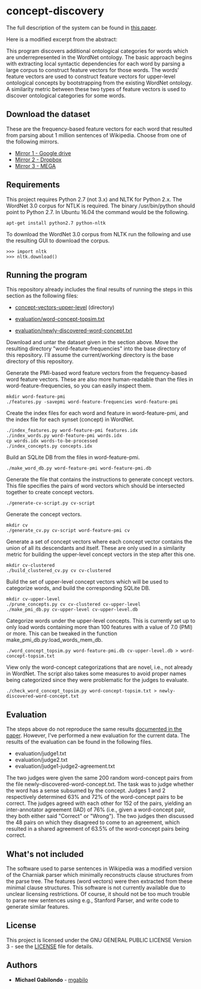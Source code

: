 # concept-discovery

The full description of the system can be found in [this
paper](http://mgabilo.org/concept-discovery.html).

Here is a modified excerpt from the abstract:

This program discovers additional ontological categories for words
which are underrepresented in the WordNet ontology.  The basic
approach begins with extracting local syntactic dependencies for each
word by parsing a large corpus to construct feature vectors for those
words.  The words' feature vectors are used to construct feature
vectors for upper-level ontological concepts by bootstrapping from the
existing WordNet ontology.  A similarity metric between these two
types of feature vectors is used to discover ontological categories
for some words.


## Download the dataset 

These are the frequency-based feature vectors for each word that
resulted from parsing about 1 million sentences of Wikipedia. Choose
from one of the following mirrors.

* [Mirror 1 - Google drive](https://drive.google.com/file/d/1GaBpQaHZOny-rVPc3lxgL_1Zxq2UFVRY/view?usp=sharing)
* [Mirror 2 - Dropbox](https://www.dropbox.com/s/jfzb78ivc6jwdbi/word-feature-frequencies.tar?dl=1)
* [Mirror 3 - MEGA](https://mega.nz/#!yjwzXYaZ!wGAIkm3VvNrE3jPtDSC6BwmyR9ldEi6dfSPPCf_M2-c)


## Requirements

This project requires Python 2.7 (not 3.x) and NLTK for Python
2.x. The WordNet 3.0 corpus for NTLK is required. The binary
/usr/bin/python should point to Python 2.7. In Ubuntu 16.04 the
command would be the following.


```
apt-get install python2.7 python-nltk
```

To download the WordNet 3.0 corpus from NLTK run the following and use
the resulting GUI to download the corpus.


```
>>> import nltk
>>> nltk.download()
```


## Running the program

This repository already includes the final results of running the
steps in this section as the following files:

* [concept-vectors-upper-level](concept-vectors-upper-level) (directory)

* [evaluation/word-concept-topsim.txt](evaluation/word-concept-topsim.txt)

* [evaluation/newly-discovered-word-concept.txt](evaluation/newly-discovered-word-concept.txt)



Download and untar the dataset given in the section above. Move the
resulting directory "word-feature-frequencies" into the base directory
of this repository. I'll assume the current/working directory is the
base directory of this repository.

Generate the PMI-based word feature vectors from the frequency-based
word feature vectors. These are also more human-readable than the
files in word-feature-frequencies, so you can easily inspect them.

```
mkdir word-feature-pmi
./features.py -savepmi word-feature-frequencies word-feature-pmi
```

Create the index files for each word and feature in word-feature-pmi,
and the index file for each synset (concept) in WordNet.

```
./index_features.py word-feature-pmi features.idx
./index_words.py word-feature-pmi words.idx
cp words.idx words-to-be-processed
./index_concepts.py concepts.idx
```

Build an SQLite DB from the files in word-feature-pmi.

```
./make_word_db.py word-feature-pmi word-feature-pmi.db
```


Generate the file that contains the instructions to generate concept
vectors. This file specifies the pairs of word vectors which should be
intersected together to create concept vectors.

```
./generate-cv-script.py cv-script
```

Generate the concept vectors.

```
mkdir cv
./generate_cv.py cv-script word-feature-pmi cv
```


Generate a set of concept vectors where each concept vector contains
the union of all its descendants and itself. These are only used in a
similarity metric for building the upper-level concept vectors in the
step after this one.

```
mkdir cv-clustered
./build_clustered_cv.py cv cv-clustered
```


Build the set of upper-level concept vectors which will be used to
categorize words, and build the corresponding SQLite DB.


```
mkdir cv-upper-level
./prune_concepts.py cv cv-clustered cv-upper-level
./make_pmi_db.py cv-upper-level cv-upper-level.db
```


Categorize words under the upper-level concepts. This is currently set
up to only load words containing more than 100 features with a value
of 7.0 (PMI) or more. This can be tweaked in the function
make_pmi_db.py:load_words_mem_db.


```
./word_concept_topsim.py word-feature-pmi.db cv-upper-level.db > word-concept-topsim.txt
```


View only the word-concept categorizations that are novel, i.e., not
already in WordNet.  The script also takes some measures to avoid
proper names being categorized since they were problematic for the
judges to evaluate.

```
./check_word_concept_topsim.py word-concept-topsim.txt > newly-discovered-word-concept.txt
```


## Evaluation

The steps above do not reproduce the same results [documented in the
paper](http://mgabilo.org/concept-discovery.html).  However, I've
performed a new evaluation for the current data.  The results of the
evaluation can be found in the following files.

* evaluation/judge1.txt
* evaluation/judge2.txt
* evaluation/judge1-judge2-agreement.txt

The two judges were given the same 200 random word-concept pairs from
the file newly-discovered-word-concept.txt.  The task was to judge
whether the word has a sense subsumed by the concept. Judges 1 and 2
respectively determined 63% and 72% of the word-concept pairs to be
correct.  The judges agreed with each other for 152 of the pairs,
yielding an inter-annotator agreement (IAD) of 76% (i.e., given a
word-concept pair, they both either said "Correct" or "Wrong").  The
two judges then discussed the 48 pairs on which they disagreed to come
to an agreement, which resulted in a shared agreement of 63.5% of the
word-concept pairs being correct.

## What's not included

The software used to parse sentences in Wikipedia was a modified
version of the Charniak parser which minimally reconstructs clause
structures from the parse tree. The features (word vectors) were then
extracted from these minimal clause structures.  This software is not
currently available due to unclear licensing restrictions.  Of course,
it should not be too much trouble to parse new sentences using e.g.,
Stanford Parser, and write code to generate similar features.


## License

This project is licensed under the GNU GENERAL PUBLIC LICENSE Version 3 - see the [LICENSE](LICENSE) file for details.

## Authors

* **Michael Gabilondo** - [mgabilo](https://github.com/mgabilo)


